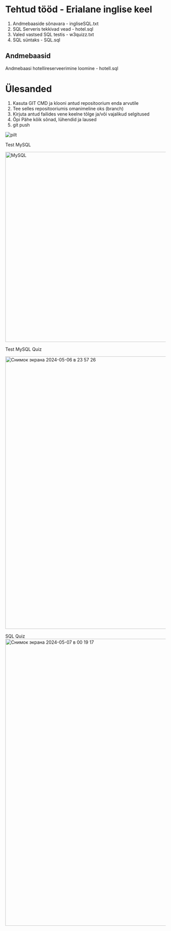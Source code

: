 # Tehtud tööd - Erialane inglise keel 

1. Andmebaaside sõnavara - ingliseSQL.txt
2. SQL Serveris tekkivad vead - hotel.sql
3. Valed vastsed SQL testis - w3quizz.txt
4. SQL süntaks - SQL.sql

## Andmebaasid

Andmebaasi hotellireserveerimine loomine - hotell.sql










# Ülesanded

1. Kasuta GIT CMD ja klooni antud repositoorium enda arvutile
2. Tee selles repositooriumis omanimeline oks (branch)
3. Kirjuta antud failides vene keelne tõlge ja/või vajalikud selgitused
4. Õpi Pähe kõik sõnad, lühendid ja laused
5. git push

![pilt](https://github.com/IrinaMerkulova/TARpv23ab/assets/154507353/01cafa4f-5136-4e2f-9484-e3ecb2f3b3f6)

Test MySQL

<img width="595" alt="MySQL" src="https://github.com/IrinaMerkulova/TARpv23ab/assets/154507353/031e5f17-d01f-4050-b902-fdab6f8979ea">



Test MySQL Quiz

<img width="853" alt="Снимок экрана 2024-05-06 в 23 57 26" src="https://github.com/IrinaMerkulova/TARpv23ab/assets/154507353/44c68e4e-c200-4df2-a966-d7f6d49ff2a2">



SQL Quiz
<img width="898" alt="Снимок экрана 2024-05-07 в 00 19 17" src="https://github.com/IrinaMerkulova/TARpv23ab/assets/154507353/4a40d656-3c8a-49ff-973f-c300a7183d7f">
